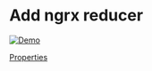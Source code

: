 # Add ngrx reducer

<p>
    <a target="_blank" rel="noopener noreferrer" href="https://github.com/srleecode/vscode-domain-schematics-extension/blob/main/gifs/add-ngrx-reducer.gif?raw=true">
        <img src="https://github.com/srleecode/vscode-domain-schematics-extension/blob/main/gifs/add-ngrx-reducer.gif?raw=true" alt="Demo" style="max-width:100%;">
    </a>
</p>

[Properties](https://ngrx.io/guide/schematics/reducer)